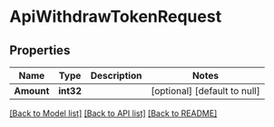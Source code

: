 # ApiWithdrawTokenRequest

## Properties
Name | Type | Description | Notes
------------ | ------------- | ------------- | -------------
**Amount** | **int32** |  | [optional] [default to null]

[[Back to Model list]](../README.md#documentation-for-models) [[Back to API list]](../README.md#documentation-for-api-endpoints) [[Back to README]](../README.md)


